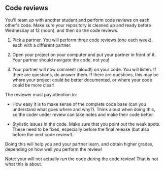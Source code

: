 ## Code reviews

You'll team up with another student and perform code reviews on each other's code. Make sure your repository is cleaned up and ready before Wednesday at 12 (noon), and then do the code reviews.

1. Pick a partner. You will perform three code reviews (one each week), each with a different partner.

2. Open your project on your computer and put your partner in front of it. Your partner should navigate the code, not you!

3. Your partner will now comment (aloud!) on your code. You will listen. If there are questions, do answer them. If there are questions, this may be where your project could be better documented, or where your code could be more clear!

The reviewer must pay attention to:

- How easy it is to make sense of the complete code base (can you understand what goes where and why?). Think aloud when doing this, so the coder under review can take notes and make their code better.

- Stylistic issues in the code. Make sure that you point out the weak spots. These need to be fixed, especially before the final release (but also before the next code review!).

Doing this will help you and your partner learn, and obtain higher grades, depending on how well you perform the review!

Note: your will not actually *run* the code during the code review! That is not what this is about.
